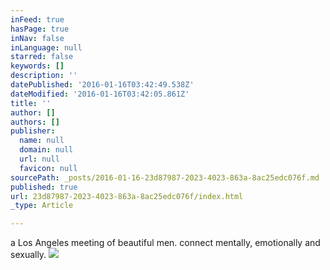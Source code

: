```yaml
---
inFeed: true
hasPage: true
inNav: false
inLanguage: null
starred: false
keywords: []
description: ''
datePublished: '2016-01-16T03:42:49.538Z'
dateModified: '2016-01-16T03:42:05.861Z'
title: ''
author: []
authors: []
publisher:
  name: null
  domain: null
  url: null
  favicon: null
sourcePath: _posts/2016-01-16-23d87987-2023-4023-863a-8ac25edc076f.md
published: true
url: 23d87987-2023-4023-863a-8ac25edc076f/index.html
_type: Article

---
```

a Los Angeles meeting of beautiful men. connect mentally, emotionally and sexually.
![](https://the-grid-user-content.s3-us-west-2.amazonaws.com/31ad9d4f-f9ba-4d00-9fca-688f23939470.jpg)